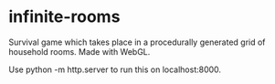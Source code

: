 # infinite-rooms
Survival game which takes place in a procedurally generated grid of household rooms. Made with WebGL.

Use python -m http.server to run this on localhost:8000.
